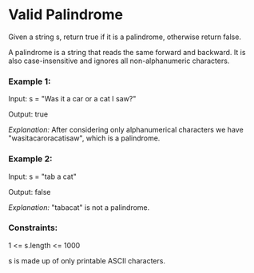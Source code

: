 # Valid Palindrome

Given a string s, return true if it is a palindrome, otherwise return false.

A palindrome is a string that reads the same forward and backward. It is also case-insensitive and ignores all non-alphanumeric characters.

### Example 1:

Input: s = "Was it a car or a cat I saw?"

Output: true

*Explanation:* After considering only alphanumerical characters we have "wasitacaroracatisaw", which is a palindrome.

### Example 2:

Input: s = "tab a cat"

Output: false

*Explanation:* "tabacat" is not a palindrome.

### Constraints:

1 <= s.length <= 1000

s is made up of only printable ASCII characters.